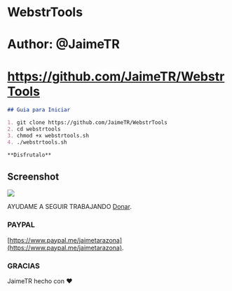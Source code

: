 # WebstrTools
# Author: @JaimeTR
# https://github.com/JaimeTR/WebstrTools

```markdown
## Guia para Iniciar 

1. git clone https://github.com/JaimeTR/WebstrTools
2. cd webstrtools
3. chmod +x webstrtools.sh
4. ./webstrtools.sh 

**Disfrutalo** 

```

## Screenshot 
<img src="https://image.ibb.co/hhoEPp/h9t.png"/>

AYUDAME A SEGUIR TRABAJANDO [Donar](https://www.paypal.me/jaimetarazona).

### PAYPAL

[https://www.paypal.me/jaimetarazona](https://www.paypal.me/jaimetarazona). 


### GRACIAS

JaimeTR hecho con ❤️
